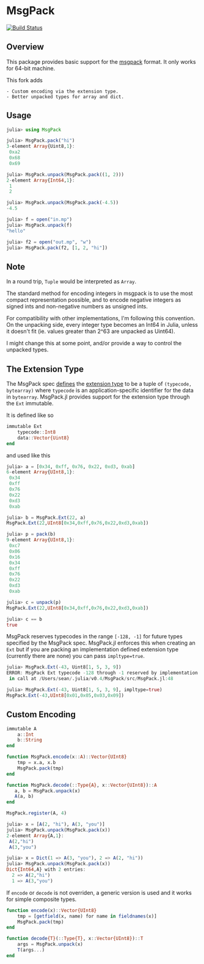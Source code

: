 # MsgPack

[![Build Status](https://travis-ci.org/colinfang/MsgPack.jl.svg?branch=master)](https://travis-ci.org/colinfang/MsgPack.jl)

## Overview

This package provides basic support for the [msgpack](http://msgpack.org) format. It only works for 64-bit machine.

This fork adds

    - Custom encoding via the extension type.
    - Better unpacked types for array and dict.

## Usage

```julia
julia> using MsgPack

julia> MsgPack.pack("hi")
3-element Array{Uint8,1}:
 0xa2
 0x68
 0x69

julia> MsgPack.unpack(MsgPack.pack((1, 2)))
2-element Array{Int64,1}:
 1
 2

julia> MsgPack.unpack(MsgPack.pack(-4.5))
-4.5

julia> f = open("in.mp")
julia> MsgPack.unpack(f)
"hello"

julia> f2 = open("out.mp", "w")
julia> MsgPack.pack(f2, [1, 2, "hi"])

```

## Note

In a round trip, `Tuple` would be interpreted as `Array`.

The standard method for encoding integers in msgpack is to use the most compact representation possible, and to encode negative integers as signed ints and non-negative numbers as unsigned ints.

For compatibility with other implementations, I'm following this convention.  On the unpacking side, every integer type becomes an Int64 in Julia, unless it doesn't fit (ie. values greater than 2^63 are unpacked as Uint64).

I might change this at some point, and/or provide a way to control the unpacked types.

## The Extension Type

The MsgPack spec [defines](https://github.com/msgpack/msgpack/blob/master/spec.md#formats-ext) the [extension type](https://github.com/msgpack/msgpack/blob/master/spec.md#types-extension-type) to be a tuple of `(typecode, bytearray)` where `typecode` is an application-specific identifier for the data in `bytearray`. MsgPack.jl provides support for the extension type through the `Ext` immutable.

It is defined like so

```julia
immutable Ext
    typecode::Int8
    data::Vector{Uint8}
end
```

and used like this

```julia
julia> a = [0x34, 0xff, 0x76, 0x22, 0xd3, 0xab]
6-element Array{UInt8,1}:
 0x34
 0xff
 0x76
 0x22
 0xd3
 0xab

julia> b = MsgPack.Ext(22, a)
MsgPack.Ext(22,UInt8[0x34,0xff,0x76,0x22,0xd3,0xab])

julia> p = pack(b)
9-element Array{UInt8,1}:
 0xc7
 0x06
 0x16
 0x34
 0xff
 0x76
 0x22
 0xd3
 0xab

julia> c = unpack(p)
MsgPack.Ext(22,UInt8[0x34,0xff,0x76,0x22,0xd3,0xab])

julia> c == b
true
```

MsgPack reserves typecodes in the range `[-128, -1]` for future types specified by the MsgPack spec. MsgPack.jl enforces this when creating an `Ext` but if you are packing an implementation defined extension type (currently there are none) you can pass `impltype=true`.

```julia
julia> MsgPack.Ext(-43, Uint8[1, 5, 3, 9])
ERROR: MsgPack Ext typecode -128 through -1 reserved by implementation
 in call at /Users/sean/.julia/v0.4/MsgPack/src/MsgPack.jl:48

julia> MsgPack.Ext(-43, Uint8[1, 5, 3, 9], impltype=true)
MsgPack.Ext(-43,UInt8[0x01,0x05,0x03,0x09])
```


## Custom Encoding

```julia
immutable A
    a::Int
    b::String
end

function MsgPack.encode(x::A)::Vector{UInt8}
    tmp = x.a, x.b
    MsgPack.pack(tmp)
end

function MsgPack.decode(::Type{A}, x::Vector{UInt8})::A
   a, b = MsgPack.unpack(x)
   A(a, b)
end

MsgPack.register(A, 4)

julia> x = [A(2, "hi"), A(3, "you")]
julia> MsgPack.unpack(MsgPack.pack(x))
2-element Array{A,1}:
 A(2,"hi")
 A(3,"you")

julia> x = Dict(1 => A(3, "you"), 2 => A(2, "hi"))
julia> MsgPack.unpack(MsgPack.pack(x))
Dict{Int64,A} with 2 entries:
  2 => A(2,"hi")
  1 => A(3,"you")
```

If `encode` or `decode` is not overriden, a generic version is used and it works for simple composite types.

```julia
function encode(x)::Vector{UInt8}
    tmp = [getfield(x, name) for name in fieldnames(x)]
    MsgPack.pack(tmp)
end

function decode{T}(::Type{T}, x::Vector{UInt8})::T
    args = MsgPack.unpack(x)
    T(args...)
end
```